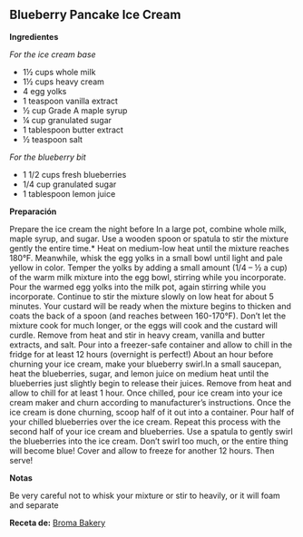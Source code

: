 ## Blueberry Pancake Ice Cream

**Ingredientes**

*For the ice cream base*

- 1½ cups whole milk
- 1½ cups heavy cream
- 4 egg yolks
- 1 teaspoon vanilla extract
- ½ cup Grade A maple syrup
- ¼ cup granulated sugar
- 1 tablespoon butter extract
- ½ teaspoon salt

*For the blueberry bit*

- 1 1/2 cups fresh blueberries
- 1/4 cup granulated sugar
- 1 tablespoon lemon juice

**Preparación**

Prepare the ice cream the night before
In a large pot, combine whole milk, maple syrup, and sugar. Use a wooden spoon or spatula to stir the mixture gently the entire time.* Heat on medium-low heat until the mixture reaches 180°F. Meanwhile, whisk the egg yolks in a small bowl until light and pale yellow in color. Temper the yolks by adding a small amount (1/4 – ½ a cup) of the warm milk mixture into the egg bowl, stirring while you incorporate. Pour the warmed egg yolks into the milk pot, again stirring while you incorporate.
Continue to stir the mixture slowly on low heat for about 5 minutes. Your custard will be ready when the mixture begins to thicken and coats the back of a spoon (and reaches between 160-170°F). Don’t let the mixture cook for much longer, or the eggs will cook and the custard will curdle. Remove from heat and stir in heavy cream, vanilla and butter extracts, and salt. Pour into a freezer-safe container and allow to chill in the fridge for at least 12 hours (overnight is perfect!)
About an hour before churning your ice cream, make your blueberry swirl.In a small saucepan, heat the blueberries, sugar, and lemon juice on medium heat until the blueberries just slightly begin to release their juices. Remove from heat and allow to chill for at least 1 hour.
Once chilled, pour ice cream into your ice cream maker and churn according to manufacturer’s instructions. Once the ice cream is done churning, scoop half of it out into a container. Pour half of your chilled blueberries over the ice cream. Repeat this process with the second half of your ice cream and blueberries.
Use a spatula to gently swirl the blueberries into the ice cream. Don’t swirl too much, or the entire thing will become blue! Cover and allow to freeze for another 12 hours. Then serve!

**Notas**

Be very careful not to whisk your mixture or stir to heavily, or it will foam and separate

**Receta de:** [Broma Bakery](http://bromabakery.com/2015/01/blueberry-pancake-ice-cream.html)

